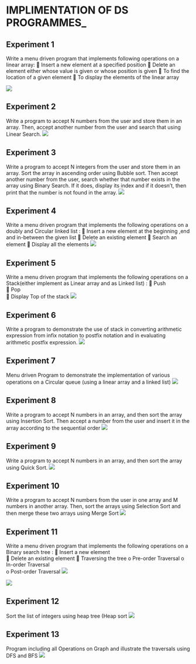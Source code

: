 

# IMPLIMENTATION OF DS PROGRAMMES_


## Experiment 1 
 
Write a menu driven program that implements following operations on a  linear array:
 Insert a new element at a specified position 
 Delete an element either whose value is given or whose position is given 
 To find the location of a given element
 To display the elements of the linear array 

![](../sshots/1.png)

## Experiment 2
 Write a program to accept N numbers from the user and store them in an array. Then, accept another number from the user and search that using Linear Search. 
![](../sshots/2.png)

## Experiment 3  
 Write a program to accept N integers from the user and store them in an array. Sort the array in ascending order using Bubble sort. Then accept another number from the user, search whether that number exists in the array using Binary Search. If it does, display its index and if it doesn’t, then print that the number is not found in the array. 
![](../sshots/3.png)

## Experiment 4
 Write a menu driven program that implements the following operations on a    doubly and Circular linked list : 
 Insert a new element at the beginning ,end and in-between the given list 
 Delete an existing element 
 Search an element 
 Display all the elements
![](../sshots/4.png)

## Experiment 5
 Write a menu driven program that implements the following operations on a    Stack(either implement as Linear array and as Linked list) :
 Push  
 Pop   
 Display Top of the stack 
![](../sshots/5.png)

## Experiment 6
 Write a program to demonstrate the use of stack in converting arithmetic expression from infix notation to postfix notation and in evaluating arithmetic postfix expression.
![](../sshots/6.png)

## Experiment 7
 Menu driven Program to demonstrate the implementation of various operations on a Circular queue (using a linear array and  a linked list) 
![](../sshots/7.png)

## Experiment 8
 Write a program to accept N numbers in an array, and then sort the array using Insertion Sort. Then accept a number from the user and insert it in the array according to the sequential order 
![](../sshots/8.png)

## Experiment 9
 Write a program to accept N numbers in an array, and then sort the array using Quick Sort. 
![](../sshots/9.png)

## Experiment 10
 Write a program to accept N numbers from the user in one array and M numbers in another array. Then, sort the arrays using Selection Sort and then merge these two arrays using Merge Sort
![](../sshots/10.png)

## Experiment 11
 Write a menu driven program that implements the following operations on a    Binary search tree : 
 Insert a new element  
 Delete an existing element 
 Traversing the tree 
    o Pre-order Traversal 
    o In-order Traversal  
    o Post-order Traversal
 ![](../sshots/11a.png)
 
 ![](../sshots/11b.png)
 
## Experiment 12   
 Sort the list of integers using heap tree (Heap sort
![](../sshots/12.png)

## Experiment 13
Program including all Operations on Graph and illustrate the traversals using DFS and BFS
![](../sshots/13.png)
